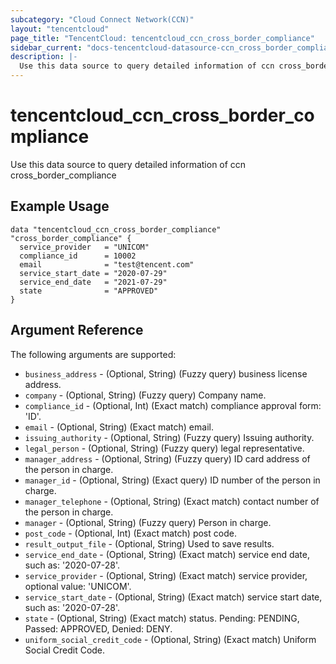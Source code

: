 ```yaml
---
subcategory: "Cloud Connect Network(CCN)"
layout: "tencentcloud"
page_title: "TencentCloud: tencentcloud_ccn_cross_border_compliance"
sidebar_current: "docs-tencentcloud-datasource-ccn_cross_border_compliance"
description: |-
  Use this data source to query detailed information of ccn cross_border_compliance
---
```


# tencentcloud_ccn_cross_border_compliance

Use this data source to query detailed information of ccn cross_border_compliance

## Example Usage

```hcl
data "tencentcloud_ccn_cross_border_compliance" "cross_border_compliance" {
  service_provider   = "UNICOM"
  compliance_id      = 10002
  email              = "test@tencent.com"
  service_start_date = "2020-07-29"
  service_end_date   = "2021-07-29"
  state              = "APPROVED"
}
```

## Argument Reference

The following arguments are supported:

* `business_address` - (Optional, String) (Fuzzy query) business license address.
* `company` - (Optional, String) (Fuzzy query) Company name.
* `compliance_id` - (Optional, Int) (Exact match) compliance approval form: 'ID'.
* `email` - (Optional, String) (Exact match) email.
* `issuing_authority` - (Optional, String) (Fuzzy query) Issuing authority.
* `legal_person` - (Optional, String) (Fuzzy query) legal representative.
* `manager_address` - (Optional, String) (Fuzzy query) ID card address of the person in charge.
* `manager_id` - (Optional, String) (Exact query) ID number of the person in charge.
* `manager_telephone` - (Optional, String) (Exact match) contact number of the person in charge.
* `manager` - (Optional, String) (Fuzzy query) Person in charge.
* `post_code` - (Optional, Int) (Exact match) post code.
* `result_output_file` - (Optional, String) Used to save results.
* `service_end_date` - (Optional, String) (Exact match) service end date, such as: '2020-07-28'.
* `service_provider` - (Optional, String) (Exact match) service provider, optional value: 'UNICOM'.
* `service_start_date` - (Optional, String) (Exact match) service start date, such as: '2020-07-28'.
* `state` - (Optional, String) (Exact match) status. Pending: PENDING, Passed: APPROVED, Denied: DENY.
* `uniform_social_credit_code` - (Optional, String) (Exact match) Uniform Social Credit Code.



